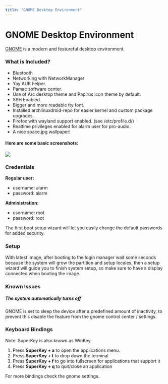 ```yaml
---
title: "GNOME Desktop Environment"
---
```


# GNOME Desktop Environment

[GNOME] is a modern and featureful desktop environment.

### What is Included?

* Bluetooth
* Networking with NetworkManager
* Yay AUR helper.
* Pamac software center.
* Use of Arc desktop theme and Papirus icon theme by default.
* SSH Enabled.
* Bigger and more readable tty font.
* Installed archlinuxdroid-repo for easier kernel and custom package upgrades.
* Firefox with wayland support enabled. (see /etc/profile.d/)
* Realtime privileges enabled for alarm user for pro-audio.
* A nice space.jpg wallpaper!

#### Here are some basic screenshots:

<img class="img-fluid" src="{{ 'assets/img/gnome-ss01.jpg' | relative_url }}"/>

### Credentials

**Regular user:**
* username: alarm
* password: alarm

**Administration:**
* username: root
* password: root

The first boot setup wizard will let you easily change the default passwords
for added security.

### Setup

With latest image, after booting to the login manager wait some seconds because
the system will grow the partition and setup locales, then a setup wizard will
guide you to finish system setup, so make sure to have a display connected
when booting the image.

### Known Issues

##### The system automatically turns off

GNOME is set to sleep the device after a predefined amount of inactivity, to
prevent this disable the feature from the gnome control center / settings.

### Keyboard Bindings

Note: SuperKey is also known as WinKey

1. Press **SuperKey + a** to open the applications menu.
2. Press **SuperKey + t** to drop down the terminal
3. Press **SuperKey + f** to go into fullscreen for applications that support it
4. Press **SuperKey + q** to quit/close an application

For more bindings check the gnome settings.

[GNOME]: https://gnome.org
